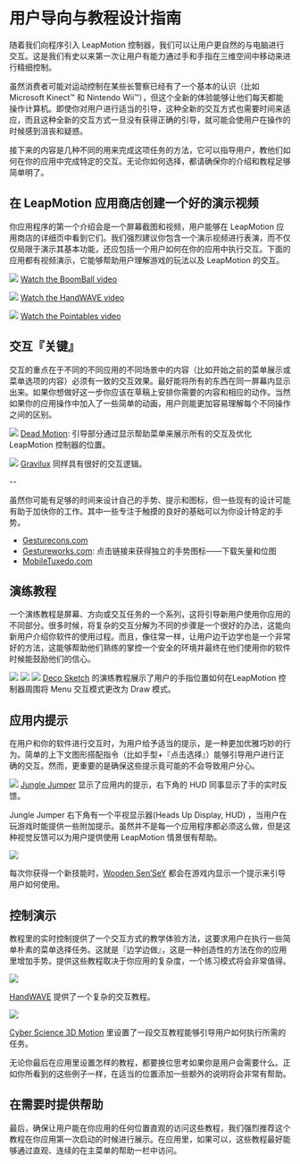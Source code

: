 # 用户导向与教程设计指南

随着我们向程序引入 LeapMotion 控制器，我们可以让用户更自然的与电脑进行交互。这是我们有史以来第一次让用户有能力通过手和手指在三维空间中移动来进行精细控制。

<!--
With the introduction of the Leap Motion Controller, we’re unlocking a more natural and intuitive way for people to interact with computers. This is the first time ever that users have the power to control an experience with nuanced hand and finger movements in three dimensional space.
-->

虽然消费者可能对运动控制在某些长警察已经有了一个基本的认识（比如 Microsoft Kinect™ 和 Nintendo Wii™），但这个全新的体验能够让他们每天都能操作计算机。即使你对用户进行适当的引导，这种全新的交互方式也需要时间来适应，而且这种全新的交互方式一旦没有获得正确的引导，就可能会使用户在操作的时候感到沮丧和疑惑。

<!--
Yet, while consumers may have had a basic introduction to motion control in some contexts (e.g. Microsoft Kinect™ and the Nintendo Wii™) this is an entirely new experience for them as it relates to their everyday machines. Interacting in this new way can take some getting used to – and ensuring that you give users a proper understanding of exactly how to interact with your software will mean the difference between a magical experience and one that might leave users frustrated or confused.
-->

接下来的内容是几种不同的用来完成这项任务的方法，它可以指导用户，教他们如何在你的应用中完成特定的交互。无论你如何选择，都请确保你的介绍和教程足够简单明了。

<!--
The following are a few different ways to approach the task of guiding users and teaching them specific interactions within your apps. Whichever you choose, make sure your orientations and tutorials are easily accessible from any point in the app.
-->

## 在 LeapMotion 应用商店创建一个好的演示视频

你应用程序的第一个介绍会是一个屏幕截图和视频，用户能够在 LeapMotion 应用商店的详细页中看到它们。我们强烈建议你包含一个演示视频进行表演，而不仅仅局限于演示其基本功能，还应包括一个用户如何在你的应用中执行交互。下面的应用都有视频演示，它能够帮助用户理解游戏的玩法以及 LeapMotion 的交互。

<!--One of the first introductions to your app might be the screen shots and video a user sees on your Leap Motion app store detail page. It is highly recommended that you include a video which shows off, not only the app functionality, but how a user performs the interactions needed for your app. The following apps have video demos that help users understand the game play and Leap Motion interaction.-->

![](../images/BoomBall_TutorialVideo01.jpg)
[Watch the BoomBall video](https://apps.leapmotion.com/apps/boom-ball/)

![](../images/Handwave_TutorialVideo_01.jpg)
[Watch the HandWAVE video](https://airspace.leapmotion.com/apps/handwave/)

![](../images/Pointables_TutorialVideo_01.jpg)
[Watch the Pointables video](https://airspace.leapmotion.com/apps/pointable/windows)

## 交互『关键』
交互的重点在于不同的不同应用的不同场景中的内容（比如开始之前的菜单展示或菜单选项的内容）必须有一致的交互效果。最好能将所有的东西在同一屏幕内显示出来。如果你想做好这一步你应该在草稿上安排你需要的内容和相应的动作。当然如果你的应用操作中加入了一些简单的动画，用户则能更加容易理解每个不同操作之间的区别。

<!--
Interaction ‘Keys’
Interaction Keys are discrete screens (shown either before starting an experience or accessible via a ‘help’ or ‘info’ menu) that outline all of the basic interactions and controls used in an app. It can be great to see everything in one place – but diagrams used need to do a good job of demonstrating both context and action. Even better, simple animations can go a long way in helping users immediately grasp the difference between discrete controls.
-->

![](../images/DeadMotion.jpg)
[Dead Motion](https://apps.leapmotion.com/apps/dead-motion-prologue/): 引导部分通过显示帮助菜单来展示所有的交互及优化 LeapMotion 控制器的位置。

<!--Dead Motion: Prologue displays this thorough help menu to show all of the interactions and optimal Leap Motion controller positioning.-->

![](../images/Gravilux_tutorial.jpg)
[Gravilux](https://apps.leapmotion.com/apps/gravilux/) 同样具有很好的交互逻辑。

<!--Gravilux also has a well done interaction key.-->

--

虽然你可能有足够的时间来设计自己的手势、提示和图标，但一些现有的设计可能有助于加快你的工作。其中一些专注于触摸的良好的基础可以为你设计特定的手势。

* [Gesturecons.com](http://www.gesturecons.com)
* [Gestureworks.com](http://gestureworks.com): 点击链接来获得独立的手势图标——下载矢量和位图
* [MobileTuxedo.com](http://www.mobiletuxedo.com)

<!--While you may have the resources to design your own gesture hints and icons from scratch, it may help to expedite the process by starting with some existing design assets. Some of these may focus on touch but are a good foundation for designing your specific gestures.

Gesturecons.com
Gestureworks.com: tap on the link for Individual Gesture Icons – Vector and Bitmap to download
MobileTuxedo.com-->

## 演练教程

一个演练教程是屏幕、方向或交互任务的一个系列，这将引导新用户使用你应用的不同部分。很多时候，将复杂的交互分解为不同的步骤是一个很好的办法，这能向新用户介绍你软件的使用过程。而且，像往常一样，让用户边干边学也是一个非常好的方法，这能够帮助他们熟练的掌控一个安全的环境并最终在他们使用你的软件时候能鼓励他们的信心。

<!--Walk-Through Tutorials¶
A Walk-Through Tutorial is a series of screens, directions or interactive tasks that lead new users through each different part of your app. Often times, breaking more complicated interactions down into discrete parts can be a great way to introducing new users to the mechanics of your software. And, as always, letting users learn by doing is a great way to help them master controls in a safe environment and ultimately bolster their confidence as they dive into your app.-->

![](../images/DecoSketch001.jpg)
![](../images/DecoSketch002.jpg)
![](../images/DecoSketch003.jpg)
[Deco Sketch](https://apps.leapmotion.com/apps/deco-sketch/osx) 的演练教程展示了用户的手指位置如何在LeapMotion 控制器周围将 Menu 交互模式更改为 Draw 模式。

<!--This walk-through tutorial by Deco Sketch shows how the user’s finger position over the Leap Motion Controller changes the interaction from “Menu” to “Draw” modes.-->

## 应用内提示
在用户和你的软件进行交互时，为用户给予适当的提示，是一种更加优雅巧妙的行为。简单的上下文图形搭配指令（比如手型+『点击选择』）能够引导用户进行正确的交互。然而，更重要的是确保这些提示竟可能的不会导致用户分心。

<!--In-App Cues / Hints
Giving hints or cues to a user while they are interacting with your software can be an elegant way to subtly direct behavior. Simple contextual graphics paired with instructions (e.g. a pointing hand + “Tap to Select”) can go a long way in guiding users in the right direction. It is important, however, to make sure that these cues are as unobtrusive as possible and only support the experience vs. distracting from it.-->

![](../images/JungleJumper_Tutorial02.jpg)
[Jungle Jumper](https://apps.leapmotion.com/apps/jungle-jumper/) 显示了应用内的提示，右下角的 HUD 同事显示了手的实时反馈。

<!--Jungle Jumper displays in-app cues as well as a small HUD in the lower right corner to show you real-time feedback of your hand.-->

Jungle Jumper 右下角有一个平视显示器(Heads Up Display, HUD) ，当用户在玩游戏时能提供一些附加提示。虽然并不是每一个应用程序都必须这么做，但是这种视觉反馈可以为用户提供使用 LeapMotion 情景很有帮助。

<!--The Heads Up Display (HUD), shown in the lower right corner of Jungle Jumper, gives the user additional feedback as to their hand position and state. While not necessary for every app, this sort of visual feedback can be very helpful in describing to the user the extent of the Leap Motion interaction zone and what is being detected by the device.-->

![](..images/WoodenSensei_Tutorial02.jpg)

每次你获得一个新技能时，[Wooden Sen’SeY](https://airspace.leapmotion.com/apps/wooden-sen-sey/) 都会在游戏内显示一个提示来引导用户如何使用。
<!--Every time you receive a new skill, Wooden Sen’SeY displays an in-app cue to teach you the move.-->

## 控制演示

教程里的实时控制提供了一个交互方式的教学体验方法，这要求用户在执行一些简单朴素的菜单选择任务。这就是『边学边做』，这是一种创造性的方法在你的应用里增加手势。提供这些教程取决于你应用的复杂度，一个练习模式将会非常值得。

<!--
Controls As Demos
Live controls in the tutorials provides an experiential approach to teaching interactions by requiring users to perform certain simple tasks in menu selections or discreet tutorial mode. This is truly ‘learning by doing’ and can be a creative way to reinforce gestures that are core to your app. Depending upon the complexity of your application, providing these interactive tutorials or a practice mode might be worthwhile.
-->

![](../images/Handwave_Tutorial02.jpg)

[HandWAVE](https://apps.leapmotion.com/apps/handwave/) 提供了一个复杂的交互教程。
<!--HandWAVE provides a comprehensive interactivetutorial.-->

![](../images/Cyberscience_Tutorial.jpg)

[Cyber Science 3D Motion](https://apps.leapmotion.com/apps/cyber-science-motion/) 里设置了一段交互教程能够引导用户如何执行所需的任务。

<!--Cyber Science 3D Motion has an interactivetutorial that teaches you how to perform the tasks needed within the app.-->

无论你最后在应用里设置怎样的教程，都要换位思考如果你是用户会需要什么。正如你所看到的这些例子一样，在适当的位置添加一些额外的说明将会非常有帮助。

<!--
Whichever tutorial option you provide in your application, put yourself in the user’s shoes and give them what they need to succeed within your app. As you can see from some of the above examples, additionally including some indication as to the best position of the user’s hands in relation to the Leap Motion Controller (this may differ depending on the application) can be extremely helpful.
-->

## 在需要时提供帮助

最后，确保让用户能在你应用的任何位置直观的访问这些教程，我们强烈推荐这个教程在你应用第一次启动的时候进行展示。在应用里，如果可以，这些教程最好能够通过直观、连续的在主菜单的帮助一栏中访问。

<!--
Help When and Where You Need It
Lastly, be sure that you enable the user to intuitively access these tutorials and help screens from anywhere within your application. We highly recommend that a tutorial is shown upon the very first entry into the app. Within the app, the tutorials could be accessed via an explicit and persistent “Help” or “?” icon or via the main menu, if applicable.

No matter how simple your app may be, a little help can go a long way. Set your users up to get the most out of your app and they will become your biggest fans.
-->



